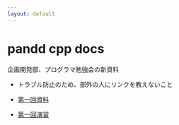 ```yaml
---
layout: default
---
```


# pandd cpp docs

企画開発部、プログラマ勉強会の新資料
- トラブル防止のため、部外の人にリンクを教えないこと

- [第一回資料](1/main.md)
- [第一回演習](1/ex.md)

